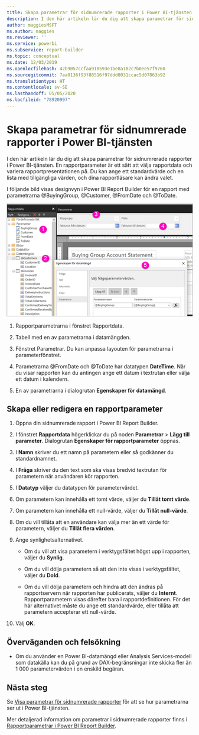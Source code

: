 ```yaml
---
title: Skapa parametrar för sidnumrerade rapporter i Power BI-tjänsten
description: I den här artikeln lär du dig att skapa parametrar för sidnumrerade rapporter i Power BI-tjänsten.
author: maggiesMSFT
ms.author: maggies
ms.reviewer: ''
ms.service: powerbi
ms.subservice: report-builder
ms.topic: conceptual
ms.date: 12/03/2019
ms.openlocfilehash: 42b9057ccfaa918593e1be8a182c7b0ee57f9760
ms.sourcegitcommit: 7aa0136f93f88516f97ddd8031ccac5d07863b92
ms.translationtype: HT
ms.contentlocale: sv-SE
ms.lasthandoff: 05/05/2020
ms.locfileid: "78920997"
---
```

# <a name="create-parameters-for-paginated-reports-in-the-power-bi-service"></a>Skapa parametrar för sidnumrerade rapporter i Power BI-tjänsten

I den här artikeln lär du dig att skapa parametrar för sidnumrerade rapporter i Power BI-tjänsten.  En rapportparameter är ett sätt att välja rapportdata och variera rapportpresentationen på. Du kan ange ett standardvärde och en lista med tillgängliga värden, och dina rapportläsare kan ändra valet.  

I följande bild visas designvyn i Power BI Report Builder för en rapport med parametrarna @BuyingGroup, @Customer, @FromDate och @ToDate. 
  
![Parametrar i Report Builder](media/paginated-reports-parameters/power-bi-paginated-parameters-report-builder.png)
  
1.  Rapportparametrarna i fönstret Rapportdata.  
  
2.  Tabell med en av parametrarna i datamängden.  
  
3.  Fönstret Parametrar. Du kan anpassa layouten för parametrarna i parameterfönstret. 
  
4.  Parametrarna @FromDate och @ToDate har datatypen **DateTime**. När du visar rapporten kan du antingen ange ett datum i textrutan eller välja ett datum i kalendern. 

5.  En av parametrarna i dialogrutan **Egenskaper för datamängd**.  

  
## <a name="create-or-edit-a-report-parameter"></a>Skapa eller redigera en rapportparameter  
  
1.  Öppna din sidnumrerade rapport i Power BI Report Builder.

1. I fönstret **Rapportdata** högerklickar du på noden **Parametrar** > **Lägg till parameter**. Dialogrutan **Egenskaper för rapportparameter** öppnas.  
  
2.  I **Namn** skriver du ett namn på parametern eller så godkänner du standardnamnet.  
  
3.  I **Fråga** skriver du den text som ska visas bredvid textrutan för parametern när användaren kör rapporten.  
  
4.  I **Datatyp** väljer du datatypen för parametervärdet.  
  
5.  Om parametern kan innehålla ett tomt värde, väljer du **Tillåt tomt värde**.  
  
6.  Om parametern kan innehålla ett null-värde, väljer du **Tillåt null-värde**.  
  
7.  Om du vill tillåta att en användare kan välja mer än ett värde för parametern, väljer du **Tillåt flera värden**.  
  
8.  Ange synlighetsalternativet.  
  
    -   Om du vill att visa parametern i verktygsfältet högst upp i rapporten, väljer du **Synlig**.  
  
    -   Om du vill dölja parametern så att den inte visas i verktygsfältet, väljer du **Dold**.  
  
    -   Om du vill dölja parametern och hindra att den ändras på rapportservern när rapporten har publicerats, väljer du **Internt**. Rapportparametern visas därefter bara i rapportdefinitionen. För det här alternativet måste du ange ett standardvärde, eller tillåta att parametern accepterar ett null-värde.  
  
9. Välj **OK**. 

## <a name="considerations-and-troubleshooting"></a>Överväganden och felsökning

- Om du använder en Power BI-datamängd eller Analysis Services-modell som datakälla kan du på grund av DAX-begränsningar inte skicka fler än 1 000 parametervärden i en enskild begäran. 

 
## <a name="next-steps"></a>Nästa steg

Se [Visa parametrar för sidnumrerade rapporter](../consumer/paginated-reports-view-parameters.md) för att se hur parametrarna ser ut i Power BI-tjänsten.

Mer detaljerad information om parametrar i sidnumrerade rapporter finns i [Rapportparametrar i Power BI Report Builder](report-builder-parameters.md).
